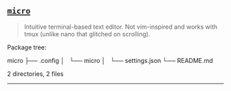 ## [`micro`](https://github.com/zyedidia/micro)

> Intuitive terminal-based text editor.
> Not vim-inspired and works with tmux (unlike nano that glitched on scrolling).

Package tree:

micro
├── .config
│   └── micro
│       └── settings.json
└── README.md

2 directories, 2 files

---


